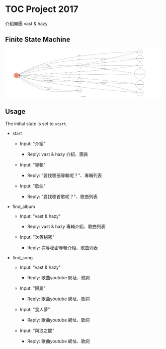 # TOC Project 2017
介紹樂團 vast & hazy

## Finite State Machine
![fsm](./img/show-fsm.png)

## Usage
The initial state is set to `start`.

* start

	* Input: "介紹"
		* Reply: vast & hazy 介紹、團員

	* Input: "專輯"
		* Reply: "要找哪張專輯呢？"、專輯列表

	* Input: "歌曲"
		* Reply: "要找哪首歌呢？"、歌曲列表

* find_album

	* Input: "vast & hazy"
		* Reply: vast & hazy 專輯介紹、歌曲列表

	* Input: "次等秘密"
		* Reply: 次等秘密專輯介紹、歌曲列表

* find_song

	* Input: "vast & hazy"
		* Reply: 歌曲youtube 網址、歌詞

	* Input: "歸屬"
		* Reply: 歌曲youtube 網址、歌詞
		
	* Input: "食人夢"
		* Reply: 歌曲youtube 網址、歌詞

	* Input: "與浪之間"
		* Reply: 歌曲youtube 網址、歌詞
